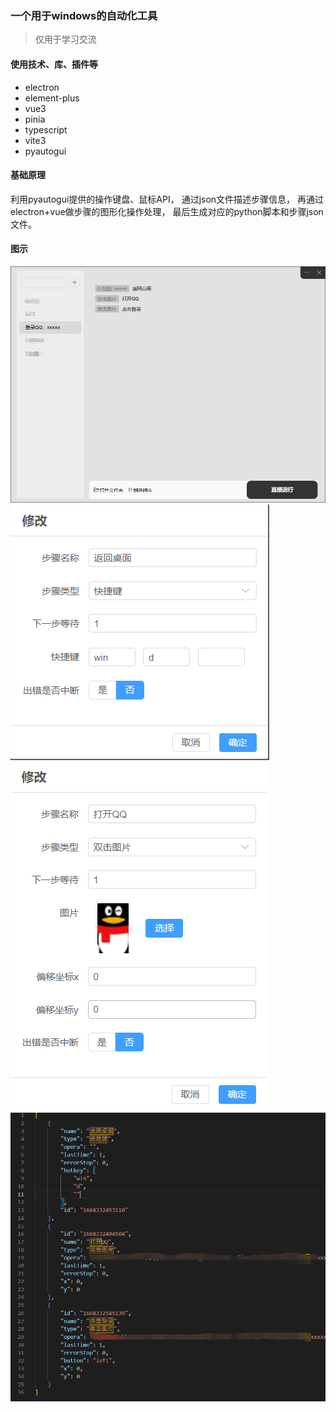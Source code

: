 ### 一个用于windows的自动化工具

> 仅用于学习交流

#### 使用技术、库、插件等

- electron
- element-plus
- vue3
- pinia
- typescript
- vite3
- pyautogui

#### 基础原理

利用pyautogui提供的操作键盘、鼠标API，
通过json文件描述步骤信息，
再通过electron+vue做步骤的图形化操作处理，
最后生成对应的python脚本和步骤json文件。


#### 图示

![eg0](./eg0.png)
![eg1](./eg1.png)
![eg2](./eg2.png)
![eg3](./eg3.png)